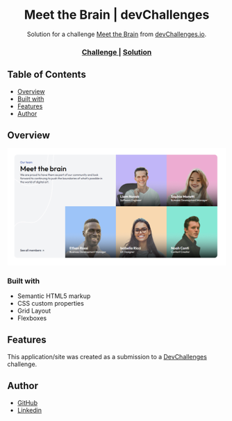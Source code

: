 <h1 align="center">Meet the Brain | devChallenges</h1>

<div align="center">
   Solution for a challenge <a href="https://devchallenges.io/challenge/meet-the-team-section-challenge" target="_blank">Meet the Brain</a> from <a href="http://devchallenges.io" target="_blank">devChallenges.io</a>.
</div>

<div align="center">
  <h3>
    <a href="https://devchallenges.io/challenge/meet-the-team-section-challenge">
      Challenge
    </a>
    <span> | </span>
    <a href="https://xernnos.github.io/Meet-the-Team-Section/">
      Solution
    </a>
  </h3>
</div>



## Table of Contents

- [Overview](#overview)
- [Built with](#built-with)
- [Features](#features)
- [Author](#author)


## Overview

![screenshot](https://raw.githubusercontent.com/XerNNoS/Meet-the-Team-Section/refs/heads/main/Meet%20the%20brain.png)


### Built with

<!-- This section should list any major frameworks that you built your project using. Here are a few examples.-->

- Semantic HTML5 markup
- CSS custom properties
- Grid Layout
- Flexboxes

## Features

<!-- List the features of your application or follow the template. Don't share the figma file here :) -->

This application/site was created as a submission to a [DevChallenges](https://devchallenges.io/challenges-dashboard) challenge.

## Author

- [GitHub](https://https://github.com/XerNNoS/)
- [Linkedin](https://https://www.linkedin.com/in/louis-escamilla/)
